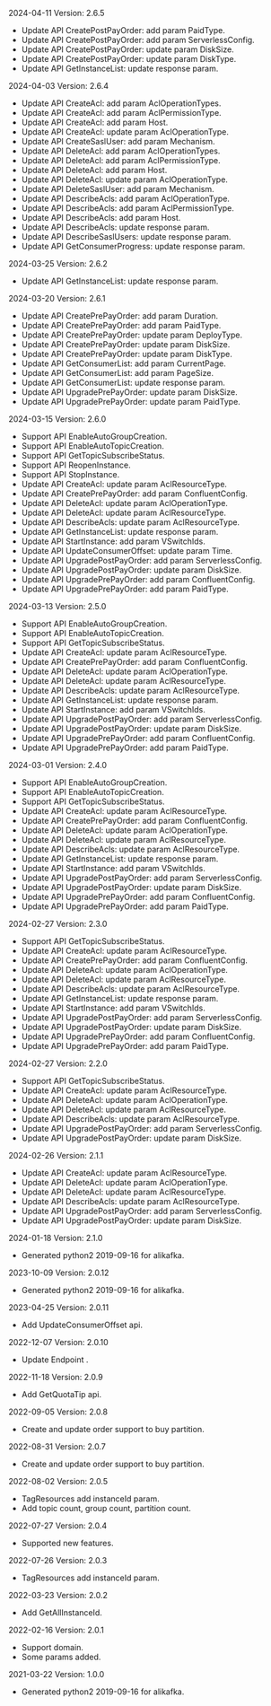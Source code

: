 2024-04-11 Version: 2.6.5
- Update API CreatePostPayOrder: add param PaidType.
- Update API CreatePostPayOrder: add param ServerlessConfig.
- Update API CreatePostPayOrder: update param DiskSize.
- Update API CreatePostPayOrder: update param DiskType.
- Update API GetInstanceList: update response param.


2024-04-03 Version: 2.6.4
- Update API CreateAcl: add param AclOperationTypes.
- Update API CreateAcl: add param AclPermissionType.
- Update API CreateAcl: add param Host.
- Update API CreateAcl: update param AclOperationType.
- Update API CreateSaslUser: add param Mechanism.
- Update API DeleteAcl: add param AclOperationTypes.
- Update API DeleteAcl: add param AclPermissionType.
- Update API DeleteAcl: add param Host.
- Update API DeleteAcl: update param AclOperationType.
- Update API DeleteSaslUser: add param Mechanism.
- Update API DescribeAcls: add param AclOperationType.
- Update API DescribeAcls: add param AclPermissionType.
- Update API DescribeAcls: add param Host.
- Update API DescribeAcls: update response param.
- Update API DescribeSaslUsers: update response param.
- Update API GetConsumerProgress: update response param.


2024-03-25 Version: 2.6.2
- Update API GetInstanceList: update response param.


2024-03-20 Version: 2.6.1
- Update API CreatePrePayOrder: add param Duration.
- Update API CreatePrePayOrder: add param PaidType.
- Update API CreatePrePayOrder: update param DeployType.
- Update API CreatePrePayOrder: update param DiskSize.
- Update API CreatePrePayOrder: update param DiskType.
- Update API GetConsumerList: add param CurrentPage.
- Update API GetConsumerList: add param PageSize.
- Update API GetConsumerList: update response param.
- Update API UpgradePrePayOrder: update param DiskSize.
- Update API UpgradePrePayOrder: update param PaidType.


2024-03-15 Version: 2.6.0
- Support API EnableAutoGroupCreation.
- Support API EnableAutoTopicCreation.
- Support API GetTopicSubscribeStatus.
- Support API ReopenInstance.
- Support API StopInstance.
- Update API CreateAcl: update param AclResourceType.
- Update API CreatePrePayOrder: add param ConfluentConfig.
- Update API DeleteAcl: update param AclOperationType.
- Update API DeleteAcl: update param AclResourceType.
- Update API DescribeAcls: update param AclResourceType.
- Update API GetInstanceList: update response param.
- Update API StartInstance: add param VSwitchIds.
- Update API UpdateConsumerOffset: update param Time.
- Update API UpgradePostPayOrder: add param ServerlessConfig.
- Update API UpgradePostPayOrder: update param DiskSize.
- Update API UpgradePrePayOrder: add param ConfluentConfig.
- Update API UpgradePrePayOrder: add param PaidType.


2024-03-13 Version: 2.5.0
- Support API EnableAutoGroupCreation.
- Support API EnableAutoTopicCreation.
- Support API GetTopicSubscribeStatus.
- Update API CreateAcl: update param AclResourceType.
- Update API CreatePrePayOrder: add param ConfluentConfig.
- Update API DeleteAcl: update param AclOperationType.
- Update API DeleteAcl: update param AclResourceType.
- Update API DescribeAcls: update param AclResourceType.
- Update API GetInstanceList: update response param.
- Update API StartInstance: add param VSwitchIds.
- Update API UpgradePostPayOrder: add param ServerlessConfig.
- Update API UpgradePostPayOrder: update param DiskSize.
- Update API UpgradePrePayOrder: add param ConfluentConfig.
- Update API UpgradePrePayOrder: add param PaidType.


2024-03-01 Version: 2.4.0
- Support API EnableAutoGroupCreation.
- Support API EnableAutoTopicCreation.
- Support API GetTopicSubscribeStatus.
- Update API CreateAcl: update param AclResourceType.
- Update API CreatePrePayOrder: add param ConfluentConfig.
- Update API DeleteAcl: update param AclOperationType.
- Update API DeleteAcl: update param AclResourceType.
- Update API DescribeAcls: update param AclResourceType.
- Update API GetInstanceList: update response param.
- Update API StartInstance: add param VSwitchIds.
- Update API UpgradePostPayOrder: add param ServerlessConfig.
- Update API UpgradePostPayOrder: update param DiskSize.
- Update API UpgradePrePayOrder: add param ConfluentConfig.
- Update API UpgradePrePayOrder: add param PaidType.


2024-02-27 Version: 2.3.0
- Support API GetTopicSubscribeStatus.
- Update API CreateAcl: update param AclResourceType.
- Update API CreatePrePayOrder: add param ConfluentConfig.
- Update API DeleteAcl: update param AclOperationType.
- Update API DeleteAcl: update param AclResourceType.
- Update API DescribeAcls: update param AclResourceType.
- Update API GetInstanceList: update response param.
- Update API StartInstance: add param VSwitchIds.
- Update API UpgradePostPayOrder: add param ServerlessConfig.
- Update API UpgradePostPayOrder: update param DiskSize.
- Update API UpgradePrePayOrder: add param ConfluentConfig.
- Update API UpgradePrePayOrder: add param PaidType.


2024-02-27 Version: 2.2.0
- Support API GetTopicSubscribeStatus.
- Update API CreateAcl: update param AclResourceType.
- Update API DeleteAcl: update param AclOperationType.
- Update API DeleteAcl: update param AclResourceType.
- Update API DescribeAcls: update param AclResourceType.
- Update API UpgradePostPayOrder: add param ServerlessConfig.
- Update API UpgradePostPayOrder: update param DiskSize.


2024-02-26 Version: 2.1.1
- Update API CreateAcl: update param AclResourceType.
- Update API DeleteAcl: update param AclOperationType.
- Update API DeleteAcl: update param AclResourceType.
- Update API DescribeAcls: update param AclResourceType.
- Update API UpgradePostPayOrder: add param ServerlessConfig.
- Update API UpgradePostPayOrder: update param DiskSize.


2024-01-18 Version: 2.1.0
- Generated python2 2019-09-16 for alikafka.

2023-10-09 Version: 2.0.12
- Generated python2 2019-09-16 for alikafka.

2023-04-25 Version: 2.0.11
- Add UpdateConsumerOffset api.

2022-12-07 Version: 2.0.10
- Update Endpoint .

2022-11-18 Version: 2.0.9
- Add GetQuotaTip api.

2022-09-05 Version: 2.0.8
- Create and update order support to buy partition.

2022-08-31 Version: 2.0.7
- Create and update order support to buy partition.

2022-08-02 Version: 2.0.5
- TagResources add instanceId param.
- Add topic count, group count, partition count.

2022-07-27 Version: 2.0.4
- Supported new features.

2022-07-26 Version: 2.0.3
- TagResources add instanceId param.

2022-03-23 Version: 2.0.2
- Add GetAllInstanceId.

2022-02-16 Version: 2.0.1
- Support domain.
- Some params added.

2021-03-22 Version: 1.0.0
- Generated python2 2019-09-16 for alikafka.

